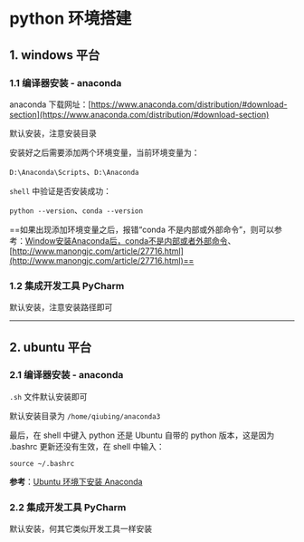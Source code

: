 # python 环境搭建

## 1. windows 平台

### 1.1 编译器安装 - anaconda

anaconda 下载网址：[https://www.anaconda.com/distribution/#download-section](https://www.anaconda.com/distribution/#download-section)

默认安装，注意安装目录

安装好之后需要添加两个环境变量，当前环境变量为：

`D:\Anaconda\Scripts`、`D:\Anaconda`

`shell` 中验证是否安装成功：

`python --version`、`conda --version`

==如果出现添加环境变量之后，报错“conda 不是内部或外部命令”，则可以参考：[Window安装Anaconda后，conda不是内部或者外部命令](https://blog.csdn.net/u011361880/article/details/75294226)、[http://www.manongjc.com/article/27716.html](http://www.manongjc.com/article/27716.html)==

### 1.2 集成开发工具 PyCharm

默认安装，注意安装路径即可

---

## 2. ubuntu 平台

### 2.1 编译器安装 - anaconda

`.sh` 文件默认安装即可

默认安装目录为 `/home/qiubing/anaconda3`

最后，在 shell 中键入 python 还是 Ubuntu 自带的 python 版本，这是因为 .bashrc 更新还没有生效，在 shell 中输入：

`source ~/.bashrc`

**参考**：[Ubuntu 环境下安装 Anaconda](https://www.jianshu.com/p/895bcd4430c9)

### 2.2 集成开发工具 PyCharm

默认安装，何其它类似开发工具一样安装